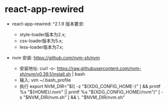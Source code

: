 # react-app-rewired

* react-app-rewired: ^2.1.9 版本要求:

  * style-loader版本为2.x;
  * css-loader版本为5.x;
  * less-loader版本为7.x;
* nvm 安装: <https://github.com/nvm-sh/nvm>
  * 安装地址: curl -o- <https://raw.githubusercontent.com/nvm-sh/nvm/v0.39.1/install.sh> | bash
  * 输入: vim ~/.bash_profile
  * 执行 export NVM_DIR="$([ -z "${XDG_CONFIG_HOME-}" ] && printf %s "${HOME}/.nvm" || printf %s "${XDG_CONFIG_HOME}/nvm")"
[ -s "$NVM_DIR/nvm.sh" ] && \. "$NVM_DIR/nvm.sh"
